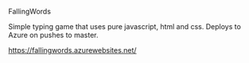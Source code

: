 FallingWords

Simple typing game that uses pure javascript, html and css. Deploys to Azure on pushes to master.

https://fallingwords.azurewebsites.net/

